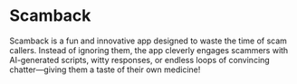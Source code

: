 # Scamback
Scamback is a fun and innovative app designed to waste the time of scam callers. Instead of ignoring them, the app cleverly engages scammers with AI-generated scripts, witty responses, or endless loops of convincing chatter—giving them a taste of their own medicine!
